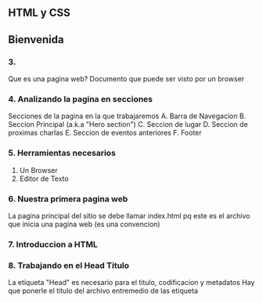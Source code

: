 

## HTML y CSS

## Bienvenida
### 3.
Que es una pagina web?
Documento que puede ser visto por un browser


### 4. Analizando la pagina en secciones

Secciones de la pagina en la que trabajaremos
A. Barra de Navegacion
B. Seccion Principal (a.k.a "Hero section")
C. Seccion de lugar
D. Seccion de proximas charlas
E. Seccion de eventos anteriores
F. Footer

### 5. Herramientas necesarios
 1. Un Browser
 2. Editor de Texto

### 6. Nuestra primera pagina web

La pagina principal del sitio se debe llamar index.html pq este es el archivo que inicia una pagina web (es una convencion)

### 7. Introduccion a HTML

### 8. Trabajando en el Head Titulo

La etiqueta "Head" es necesario para el titulo, codificacion y metadatos
Hay que ponerle el titulo del archivo entremedio de las etiqueta <title>
tambien dentro dentro de la eiqueta head, hay que especificar que pueda leer caracteres como ñ y tildes (utf-8)
Tambien aqui elegimos el icono que aparecera en el tab
La imagen del icono del tab hay que guardarla en la carpeta de nuestra paginas
Ejemplos de metadatos que se pueden poner son:
-Especificar el autor de la pagina web "name = " y "
-otro es "content = " Esto es lo que va a aparecer en los buscadores
-Se puede ver que otros metadatos se pueden usar en la pagina w3school

### 9. Notores de busqueda y Seccion
Lo que va en la etiqueta <title> es de lo mas clave para SEO. Se recomienda max 50-65 caracteres
"La etiqueta <meta name="description" content="Esta es la meta-description de la página"> no es un
factor crítico en el posicionamiento de una web, pero sí afecta directamente en la tasa de clics
en los resultados de un motor de búsqueda, ya que es el texto que aparece bajo el título en la
página de resultados del buscador."
